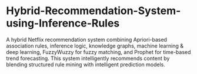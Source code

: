 # Hybrid-Recommendation-System-using-Inference-Rules
A hybrid Netflix recommendation system combining Apriori-based association rules, inference logic, knowledge graphs, machine learning &amp; deep learning, FuzzyWuzzy for fuzzy matching, and Prophet for time-based trend forecasting. This system intelligently recommends content by blending structured rule mining with intelligent prediction models.

